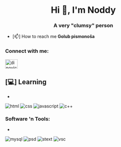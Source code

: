 <h1 align="center">Hi 👋, I'm Noddy</h1>
<h3 align="center">A very "clumsy" person</h3>

- [📫] How to reach me **Golub pismonoša**


<h3 align="left">Connect with me:</h3>
<p align="left">
<a href="https://instagram.com/dinovic_28" target="blank"><img align="center" src="https://raw.githubusercontent.com/rahuldkjain/github-profile-readme-generator/master/src/images/icons/Social/instagram.svg" alt="dinovic_28" height="30" width="40" /></a>
</p>

<h2> [💻] Learning </h2>

-

  <img src = "https://img.shields.io/static/v1?style=for-the-badge&message=HTML5&color=E34F26&logo=HTML5&logoColor=FFFFFF&label=" alt = "html" />
  <img src = "https://img.shields.io/static/v1?style=for-the-badge&message=CSS3&color=1572B6&logo=CSS3&logoColor=FFFFFF&label=" alt = "css" />
  <img src = "https://img.shields.io/static/v1?style=for-the-badge&message=JavaScript&color=222222&logo=JavaScript&logoColor=F7DF1E&label=" alt = "javascript" />
  <img src = "https://img.shields.io/static/v1?style=for-the-badge&message=Cpp&color=737be1&logo=cplusplus&logoColor=FFFFFF&label=" alt = "c++" />


<h3 align="left">Software 'n Tools:</h3>

-

  <img src = "https://img.shields.io/static/v1?style=for-the-badge&message=MySQL&color=003333&logo=MySQL&logoColor=FFFFFF&label" alt = "mysql" />
  <img src = "https://img.shields.io/static/v1?style=for-the-badge&message=PHOTOSHOP&color=737be1&logo=Adobe%20PhotoShop&logoColor=FFFFFF&label" alt = "psd" />
  <img src = "https://img.shields.io/static/v1?style=for-the-badge&message=Sublime%20Text&color=737be1&logo=Sublime%20Text&logoColor=FFFFFF&label" alt = "stext" />
  <img src = "https://img.shields.io/static/v1?style=for-the-badge&message=Visual%20Studio%20Code&color=737be1&logo=Visual%20Studio%20Code&logoColor=FFFFFF&label" alt = "vsc" />

</br></br>

